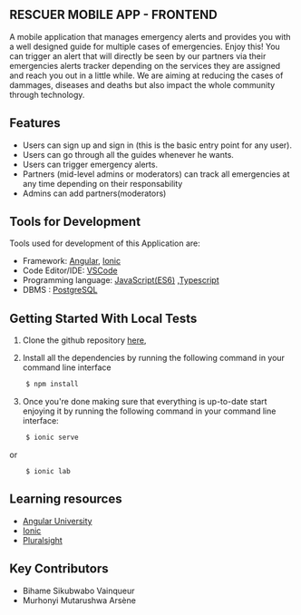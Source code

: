 ## RESCUER MOBILE APP - FRONTEND

 A mobile application that manages emergency alerts and provides you with a well designed guide for multiple cases of emergencies. Enjoy this! You can trigger an alert that will directly be seen by our partners via their emergencies alerts tracker depending on the services they are assigned and reach you out in a little while.
 We are aiming at reducing the cases of dammages, diseases and deaths but also impact the whole community through technology.

## Features

- Users can sign up and sign in (this is the basic entry point for any user).
- Users can go through all the guides whenever he wants.
- Users can trigger emergency alerts.
- Partners (mid-level admins or moderators) can track all emergencies at any time depending on their responsability
- Admins can add partners(moderators)

## Tools for Development

Tools used for development of this Application are:
- Framework: [Angular](http://angular.io/), [Ionic](https://ionicframework.com)
- Code Editor/IDE: [VSCode](https://code.visualstudio.com)
- Programming language: [JavaScript(ES6)](https://developer.mozilla.org/en-US/docs/Web/JavaScript/) ,[Typescript](https://www.typescriptlang.org/)
- DBMS : [PostgreSQL](https://www.postgresql.org/)

## Getting Started With Local Tests

1. Clone the github repository [here](https://github.com/WinnersProx/rescuer-app-frontend), 

2. Install all the dependencies by running the following command in your command line interface

```sh
    $ npm install
```
3. Once you're done making sure that everything is up-to-date start enjoying it by running the following command in your command line interface:
```sh
    $ ionic serve
```
or
```
	$ ionic lab
```

## Learning resources
- [Angular University](http://angular-university.io)
- [Ionic](http://ionicframework.com)
- [Pluralsight](http://app.pluralsight.com)

## Key Contributors
- Bihame Sikubwabo Vainqueur
- Murhonyi Mutarushwa Arsène
